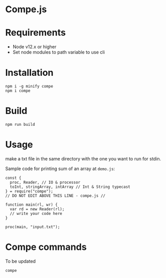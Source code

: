 # Compe.js

# Requirements
- Node v12.x or higher
- Set node modules to path variable to use cli
# Installation
```
npm i -g minify compe
npm i compe
```

# Build
```
npm run build
```

# Usage
make a txt file in the same directory with the one you want to run for stdin.

Sample code for printing sum of an array at `demo.js`:
```
const {
  proc, Reader, // IO & processor
  toInt, stringArray, intArray // Int & String typecast
} = require("compe");
// DO NOT EDIT ABOVE THIS LINE - compe.js //

function main(rl, wr) {
  var rd = new Reader(rl);
  // write your code here
}

proc(main, "input.txt");
```

# Compe commands
To be updated
```
compe
```
